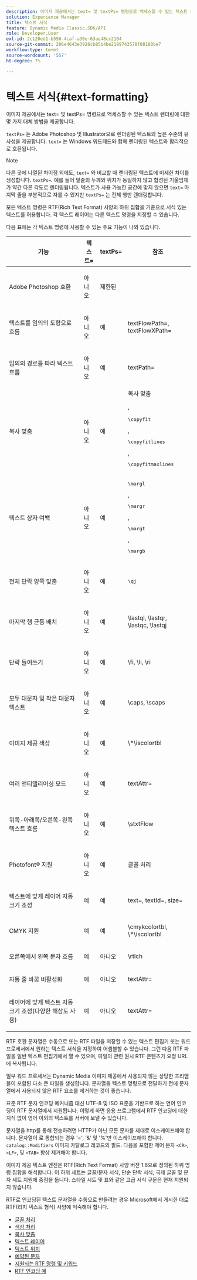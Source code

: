 ```yaml
---
description: 이미지 제공에서는 text= 및 textPs= 명령으로 액세스할 수 있는 텍스트 렌더링에 대한 몇 가지 대체 방법을 제공합니다.
solution: Experience Manager
title: 텍스트 서식
feature: Dynamic Media Classic,SDK/API
role: Developer,User
exl-id: 2c120ed1-b556-4caf-a30e-63ae48cc2104
source-git-commit: 206e4643e3926cb85b4be2189743578f88180be7
workflow-type: tm+mt
source-wordcount: '557'
ht-degree: 7%

---
```


# 텍스트 서식{#text-formatting}

이미지 제공에서는 text= 및 textPs= 명령으로 액세스할 수 있는 텍스트 렌더링에 대한 몇 가지 대체 방법을 제공합니다.

`textPs=` 는 Adobe Photoshop 및 Illustrator으로 렌더링된 텍스트와 높은 수준의 유사성을 제공합니다. `text=` 는 Windows 워드패드와 함께 렌더링된 텍스트와 합리적으로 호환됩니다.

>[!NOTE]
>
>다른 곳에 나열된 차이점 외에도, `text=` 와 비교할 때 렌더링된 텍스트에 미세한 차이를 생성합니다. `textPs=`. 예를 들어 밑줄의 두께와 위치가 동일하지 않고 합성된 기울임체가 약간 다른 각도로 렌더링됩니다. 텍스트가 사용 가능한 공간에 맞지 않으면 `text=` 마지막 줄을 부분적으로 자를 수 있지만 `textPs=` 는 전체 행만 렌더링합니다.

모든 텍스트 명령은 RTF(Rich Text Format) 사양의 하위 집합을 기준으로 서식 있는 텍스트를 허용합니다. 각 텍스트 레이어는 다른 텍스트 명령을 지정할 수 있습니다.

다음 표에는 각 텍스트 명령에 사용할 수 있는 주요 기능이 나와 있습니다.

<table id="table_9C41CBDA94C24805B538E5049B0137C6"> 
 <thead> 
  <tr> 
   <th class="entry"> <b> 기능</b> </th> 
   <th class="entry"> <b> 텍스트=</b> </th> 
   <th class="entry"> <b> textPs=</b> </th> 
   <th class="entry"> <b> 참조</b> </th> 
  </tr> 
 </thead>
 <tbody> 
  <tr> 
   <td> <p> Adobe Photoshop 호환 </p> </td> 
   <td> <p> 아니오 </p> </td> 
   <td> <p> 제한된 </p> </td> 
   <td> <p> </p> </td> 
  </tr> 
  <tr> 
   <td> <p>텍스트를 임의의 도형으로 흐름 </p> </td> 
   <td> <p>아니오 </p> </td> 
   <td> <p>예 </p> </td> 
   <td> <p>textFlowPath=, textFlowXPath= </p> </td> 
  </tr> 
  <tr> 
   <td> <p>임의의 경로를 따라 텍스트 흐름 </p> </td> 
   <td> <p>아니오 </p> </td> 
   <td> <p>예 </p> </td> 
   <td> <p>textPath= </p> </td> 
  </tr> 
  <tr> 
   <td> <p>복사 맞춤 </p> </td> 
   <td> <p>아니오 </p> </td> 
   <td> <p>예 </p> </td> 
   <td> 복사 맞춤 <p>, <pre>\copyfit</pre>, <pre>\copyfitlines</pre>, <pre>\copyfitmaxlines</pre> </p> </td> 
  </tr> 
  <tr> 
   <td> <p>텍스트 상자 여백 </p> </td> 
   <td> <p>아니오 </p> </td> 
   <td> <p>예 </p> </td> 
   <td> <p><pre>\margl</pre>, <pre>\margr</pre>, <pre>\margt</pre>, <pre>\margb</pre> </p> </td> 
  </tr> 
  <tr> 
   <td> <p>전체 단락 양쪽 맞춤 </p> </td> 
   <td> <p>아니오 </p> </td> 
   <td> <p>예 </p> </td> 
   <td> <p><pre>\qj</pre> </p> </td> 
  </tr> 
  <tr> 
   <td> <p>마지막 행 균등 배치 </p> </td> 
   <td> <p>아니오 </p> </td> 
   <td> <p>예 </p> </td> 
   <td> <p>\lastql, \lastqr, \lastqc, \lastqj </p> </td> 
  </tr> 
  <tr> 
   <td> <p>단락 들여쓰기 </p> </td> 
   <td> <p>아니오 </p> </td> 
   <td> <p>예 </p> </td> 
   <td> <p>\fi, \li, \ri </p> </td> 
  </tr> 
  <tr> 
   <td> <p>모두 대문자 및 작은 대문자 텍스트 </p> </td> 
   <td> <p>아니오 </p> </td> 
   <td> <p>예 </p> </td> 
   <td> <p>\caps, \scaps </p> </td> 
  </tr> 
  <tr> 
   <td> <p>이미지 제공 색상 </p> </td> 
   <td> <p>아니오 </p> </td> 
   <td> <p>예 </p> </td> 
   <td> <p>\*\iscolortbl </p> </td> 
  </tr> 
  <tr> 
   <td> <p>여러 앤티앨리어싱 모드 </p> </td> 
   <td> <p>아니오 </p> </td> 
   <td> <p>예 </p> </td> 
   <td> <p>textAttr= </p> </td> 
  </tr> 
  <tr> 
   <td> <p>위쪽-아래쪽/오른쪽-왼쪽 텍스트 흐름 </p> </td> 
   <td> <p>아니오 </p> </td> 
   <td> <p>예 </p> </td> 
   <td> <p>\stxtFlow </p> </td> 
  </tr> 
  <tr> 
   <td> <p>Photofont® 지원 </p> </td> 
   <td> <p>아니오 </p> </td> 
   <td> <p>예 </p> </td> 
   <td> 글꼴 처리 </td> 
  </tr> 
  <tr> 
   <td> <p>텍스트에 맞게 레이어 자동 크기 조정 </p> </td> 
   <td> <p>예 </p> </td> 
   <td> <p>예 </p> </td> 
   <td> <p>text=, textId=, size= </p> </td> 
  </tr> 
  <tr> 
   <td> <p>CMYK 지원 </p> </td> 
   <td> <p>예 </p> </td> 
   <td> <p>예 </p> </td> 
   <td> <p>\cmykcolortbl, \*\iscolortbl </p> </td> 
  </tr> 
  <tr> 
   <td> <p>오른쪽에서 왼쪽 문자 흐름 </p> </td> 
   <td> <p>예 </p> </td> 
   <td> <p>아니오 </p> </td> 
   <td> <p>\rtlch </p> </td> 
  </tr> 
  <tr> 
   <td> <p>자동 줄 바꿈 비활성화 </p> </td> 
   <td> <p>예 </p> </td> 
   <td> <p>아니오 </p> </td> 
   <td> <p>textAttr= </p> </td> 
  </tr> 
  <tr> 
   <td> <p>레이어에 맞게 텍스트 자동 크기 조정(다양한 해상도 사용) </p> </td> 
   <td> <p>예 </p> </td> 
   <td> <p>아니오 </p> </td> 
   <td> <p>textAttr= </p> </td> 
  </tr> 
 </tbody> 
</table>

RTF 호환 문자열은 수동으로 또는 RTF 파일을 저장할 수 있는 텍스트 편집기 또는 워드 프로세서에서 원하는 텍스트 서식을 지정하여 어셈블할 수 있습니다. 그런 다음 RTF 파일을 일반 텍스트 편집기에서 열 수 있으며, 파일의 관련 원시 RTF 콘텐츠가 요청 URL에 복사됩니다.

일부 워드 프로세서는 Dynamic Media 이미지 제공에서 사용되지 않는 상당한 프리앰블이 포함된 다소 큰 파일을 생성합니다. 문자열을 텍스트 명령으로 전달하기 전에 문자열에서 사용되지 않은 RTF 요소를 제거하는 것이 좋습니다.

표준 RTF 문자 인코딩 메커니즘 대신 UTF-8 및 ISO 표준을 기반으로 하는 언어 인코딩이 RTF 문자열에서 지원됩니다. 이렇게 하면 응용 프로그램에서 RTF 인코딩에 대한 지식 없이 영어 이외의 텍스트를 서버에 보낼 수 있습니다.

문자열을 http를 통해 전송하려면 HTTP가 아닌 모든 문자를 제대로 이스케이프해야 합니다. 문자열이 로 통합되는 경우 &#39;=&#39;, &#39;&amp;&#39; 및 &#39;%&#39;만 이스케이프해야 합니다. `catalog::Modifiers` 이미지 카탈로그 레코드의 필드. 다음을 포함한 제어 문자 `<CR>`, `<LF>`, 및 `<TAB>` 항상 제거해야 합니다.

이미지 제공 텍스트 엔진은 RTF(Rich Text Format) 사양 버전 1.6으로 정의된 하위 명령 집합을 해석합니다. 이 하위 세트는 글꼴/문자 서식, 단순 단락 서식, 국제 글꼴 및 문자 세트 지원에 중점을 둡니다. 스타일 시트 및 표와 같은 고급 서식 구문은 현재 지원되지 않습니다.

RTF로 인코딩된 텍스트 문자열을 수동으로 만들려는 경우 Microsoft에서 게시한 대로 RTF(리치 텍스트 형식) 사양에 익숙해야 합니다.

* [글꼴 처리](r-font-handling.md)
* [색상 처리](r-color-handling.md)
* [복사 맞춤](r-copy-fitting.md)
* [텍스트 레이어](r-text-layers.md)
* [텍스트 위치](r-text-positioning.md)
* [예약된 문자](r-reserved-characters.md)
* [지원되는 RTF 명령 및 키워드](c-supported-rtf-commands-and-keywords/c-supported-rtf-commands-and-keywords.md)
* [RTF 인코딩 예](r-rtf-encoding-examples.md)
